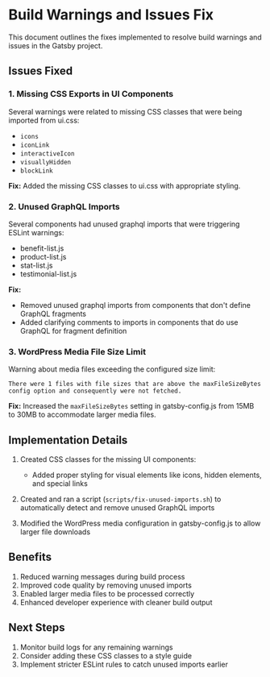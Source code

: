 # Build Warnings and Issues Fix

This document outlines the fixes implemented to resolve build warnings and issues in the Gatsby project.

## Issues Fixed

### 1. Missing CSS Exports in UI Components

Several warnings were related to missing CSS classes that were being imported from ui.css:
- `icons`
- `iconLink`
- `interactiveIcon`
- `visuallyHidden`
- `blockLink`

**Fix:** Added the missing CSS classes to ui.css with appropriate styling.

### 2. Unused GraphQL Imports

Several components had unused graphql imports that were triggering ESLint warnings:
- benefit-list.js
- product-list.js
- stat-list.js
- testimonial-list.js

**Fix:** 
- Removed unused graphql imports from components that don't define GraphQL fragments
- Added clarifying comments to imports in components that do use GraphQL for fragment definition

### 3. WordPress Media File Size Limit

Warning about media files exceeding the configured size limit:

```
There were 1 files with file sizes that are above the maxFileSizeBytes config option and consequently were not fetched.
```

**Fix:** Increased the `maxFileSizeBytes` setting in gatsby-config.js from 15MB to 30MB to accommodate larger media files.

## Implementation Details

1. Created CSS classes for the missing UI components:
   - Added proper styling for visual elements like icons, hidden elements, and special links

2. Created and ran a script (`scripts/fix-unused-imports.sh`) to automatically detect and remove unused GraphQL imports

3. Modified the WordPress media configuration in gatsby-config.js to allow larger file downloads

## Benefits

1. Reduced warning messages during build process
2. Improved code quality by removing unused imports
3. Enabled larger media files to be processed correctly
4. Enhanced developer experience with cleaner build output

## Next Steps

1. Monitor build logs for any remaining warnings
2. Consider adding these CSS classes to a style guide
3. Implement stricter ESLint rules to catch unused imports earlier

